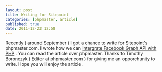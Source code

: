 ```yaml
---
layout: post
title: Writing for Sitepoint
categories: [phpmaster, article]
published: true
date: 2011-12-23 12:58
---
```

Recently ( around September ) I got a chance to write for Sitepoint's phpmaster.com. I wrote how we can [intergrate Facebook Graph API with PHP](http://phpmaster.com/integrating-with-facebook/) . You can read the article over phpmaster. Thanks to Timothy Boronczyk ( Editor at phpmaster.com ) for giving me an opporchunity to write. Hope you will enjoy the article.   
